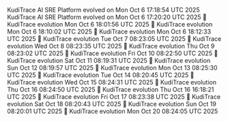 KudiTrace AI SRE Platform evolved on Mon Oct  6 17:18:54 UTC 2025
KudiTrace AI SRE Platform evolved on Mon Oct  6 17:20:20 UTC 2025
🧩 KudiTrace evolution Mon Oct  6 18:01:56 UTC 2025
🧩 KudiTrace evolution Mon Oct  6 18:10:02 UTC 2025
🧩 KudiTrace evolution Mon Oct  6 18:12:33 UTC 2025
🧩 KudiTrace evolution Tue Oct  7 08:23:05 UTC 2025
🧩 KudiTrace evolution Wed Oct  8 08:23:35 UTC 2025
🧩 KudiTrace evolution Thu Oct  9 08:23:02 UTC 2025
🧩 KudiTrace evolution Fri Oct 10 08:22:50 UTC 2025
🧩 KudiTrace evolution Sat Oct 11 08:19:31 UTC 2025
🧩 KudiTrace evolution Sun Oct 12 08:19:57 UTC 2025
🧩 KudiTrace evolution Mon Oct 13 08:25:30 UTC 2025
🧩 KudiTrace evolution Tue Oct 14 08:20:45 UTC 2025
🧩 KudiTrace evolution Wed Oct 15 08:24:31 UTC 2025
🧩 KudiTrace evolution Thu Oct 16 08:24:50 UTC 2025
🧩 KudiTrace evolution Thu Oct 16 16:18:21 UTC 2025
🧩 KudiTrace evolution Fri Oct 17 08:23:38 UTC 2025
🧩 KudiTrace evolution Sat Oct 18 08:20:43 UTC 2025
🧩 KudiTrace evolution Sun Oct 19 08:20:01 UTC 2025
🧩 KudiTrace evolution Mon Oct 20 08:24:05 UTC 2025
